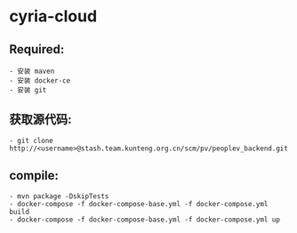 # cyria-cloud

## Required:
	- 安装 maven
	- 安装 docker-ce
	- 安装 git
	
## 获取源代码:
	- git clone http://<username>@stash.team.kunteng.org.cn/scm/pv/peoplev_backend.git
	
## compile:  
	- mvn package -DskipTests
	- docker-compose -f docker-compose-base.yml -f docker-compose.yml build
	- docker-compose -f docker-compose-base.yml -f docker-compose.yml up
